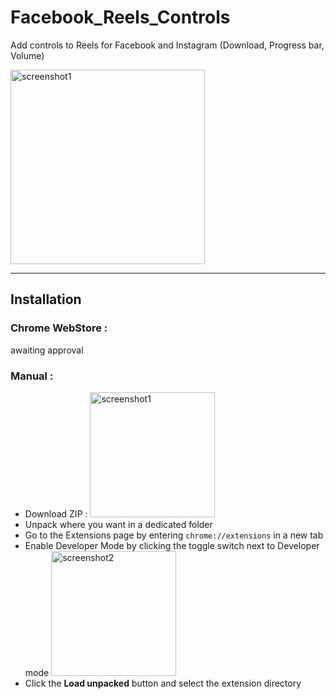 # Facebook_Reels_Controls
Add controls to Reels for Facebook and Instagram (Download, Progress bar, Volume)


<img width="311" alt="screenshot1" src="https://github.com/user-attachments/assets/68370823-c7d8-4699-b49c-a4807261f0a4" />

---

## Installation

### Chrome WebStore : 
awaiting approval


### Manual :
- Download ZIP : <img width="200" alt="screenshot1" src="https://github.com/user-attachments/assets/748a9885-67e9-4389-a886-64b95fba3afb" />
- Unpack where you want in a dedicated folder
- Go to the Extensions page by entering `chrome://extensions` in a new tab
- Enable Developer Mode by clicking the toggle switch next to Developer mode <img width="200" alt="screenshot2" src="https://github.com/user-attachments/assets/15208e85-1950-4ea9-9350-4878d42444ca" />
- Click the **Load unpacked** button and select the extension directory 


